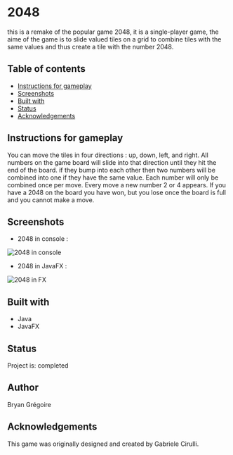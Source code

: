 
# 2048

this is a remake of the popular game 2048, it is a single-player game, the aime of the game is to slide valued tiles on a grid to combine tiles with the same values and thus create a tile with the number 2048. 

## Table of contents

-   [Instructions for gameplay](#instructions-for-gameplay)
-   [Screenshots](#screenshots)
-   [Built with](#built-with)
-   [Status](#status)
-   [Acknowledgements](#acknowledgements)
## Instructions for gameplay

You can move the tiles in four directions : up, down, left, and right. All numbers on the game board will slide into that direction until they hit the end of the board. 
 if they bump into each other then two numbers will be combined into one if they have the same value. Each number will only be combined once per move. Every move a new number 2 or 4 appears. If you have a 2048 on the board you have won, but you lose once the board is full and you cannot make a move.

## Screenshots
- 2048 in console : 

![2048 in console](https://zupimages.net/up/20/45/ica2.png)

- 2048 in JavaFX : 

![2048 in FX](https://zupimages.net/up/20/50/tev0.png)
## Built with
-   Java
- JavaFX

## Status

Project is:  completed

## Author
Bryan Grégoire

## Acknowledgements

This game was originally designed and created by Gabriele Cirulli.